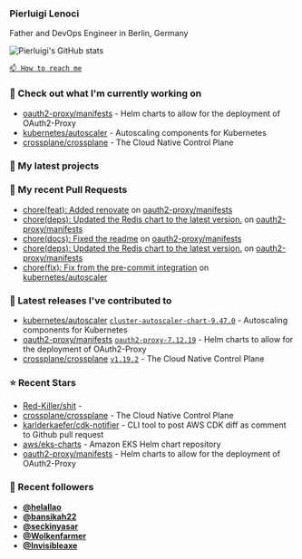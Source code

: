### Pierluigi Lenoci

Father and DevOps Engineer in Berlin, Germany

![Pierluigi's GitHub stats](https://github-readme-stats.vercel.app/api?username=pierluigilenoci&show=reviews,discussions_started,discussions_answered,prs_merged,prs_merged_percentage&show_icons=true&theme=trasparent&cache_seconds=86400)

[`📫 How to reach me`](https://about.me/pierluigi.lenoci)

### 👷 Check out what I'm currently working on

- [oauth2-proxy/manifests](https://github.com/oauth2-proxy/manifests) - Helm charts to allow for the deployment of OAuth2-Proxy
- [kubernetes/autoscaler](https://github.com/kubernetes/autoscaler) - Autoscaling components for Kubernetes
- [crossplane/crossplane](https://github.com/crossplane/crossplane) - The Cloud Native Control Plane

### 🌱 My latest projects


### 🔨 My recent Pull Requests

- [chore(feat): Added renovate](https://github.com/oauth2-proxy/manifests/pull/257) on [oauth2-proxy/manifests](https://github.com/oauth2-proxy/manifests)
- [chore(deps): Updated the Redis chart to the latest version.](https://github.com/oauth2-proxy/manifests/pull/253) on [oauth2-proxy/manifests](https://github.com/oauth2-proxy/manifests)
- [chore(docs): Fixed the readme](https://github.com/oauth2-proxy/manifests/pull/251) on [oauth2-proxy/manifests](https://github.com/oauth2-proxy/manifests)
- [chore(deps): Updated the Redis chart to the latest version.](https://github.com/oauth2-proxy/manifests/pull/250) on [oauth2-proxy/manifests](https://github.com/oauth2-proxy/manifests)
- [chore(fix): Fix from the pre-commit integration](https://github.com/kubernetes/autoscaler/pull/7468) on [kubernetes/autoscaler](https://github.com/kubernetes/autoscaler)

### 🔭 Latest releases I've contributed to

- [kubernetes/autoscaler](https://github.com/kubernetes/autoscaler) [`cluster-autoscaler-chart-9.47.0`](https://github.com/kubernetes/autoscaler/releases/tag/cluster-autoscaler-chart-9.47.0) - Autoscaling components for Kubernetes
- [oauth2-proxy/manifests](https://github.com/oauth2-proxy/manifests) [`oauth2-proxy-7.12.19`](https://github.com/oauth2-proxy/manifests/releases/tag/oauth2-proxy-7.12.19) - Helm charts to allow for the deployment of OAuth2-Proxy
- [crossplane/crossplane](https://github.com/crossplane/crossplane) [`v1.19.2`](https://github.com/crossplane/crossplane/releases/tag/v1.19.2) - The Cloud Native Control Plane

### ⭐ Recent Stars

- [Red-Killer/shit](https://github.com/Red-Killer/shit) - 
- [crossplane/crossplane](https://github.com/crossplane/crossplane) - The Cloud Native Control Plane
- [karlderkaefer/cdk-notifier](https://github.com/karlderkaefer/cdk-notifier) - CLI tool to post AWS CDK diff as comment to Github pull request
- [aws/eks-charts](https://github.com/aws/eks-charts) - Amazon EKS Helm chart repository
- [oauth2-proxy/manifests](https://github.com/oauth2-proxy/manifests) - Helm charts to allow for the deployment of OAuth2-Proxy

### 💖 Recent followers

- [**@helallao**](https://github.com/helallao)
- [**@bansikah22**](https://github.com/bansikah22)
- [**@seckinyasar**](https://github.com/seckinyasar)
- [**@Wolkenfarmer**](https://github.com/Wolkenfarmer)
- [**@Invisibleaxe**](https://github.com/Invisibleaxe)
